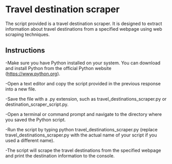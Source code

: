 # Travel destination scraper

The script provided is a travel destination scraper. It is designed to extract information about travel destinations from a specified webpage using web scraping techniques.


## Instructions

-Make sure you have Python installed on your system. You can download and install Python from the official Python website (https://www.python.org).

-Open a text editor and copy the script provided in the previous response into a new file.

-Save the file with a .py extension, such as travel_destinations_scraper.py or destination_scraper_script.py.

-Open a terminal or command prompt and navigate to the directory where you saved the Python script.

-Run the script by typing python travel_destinations_scraper.py (replace travel_destinations_scraper.py with the actual name of your script if you used a different name).

-The script will scrape the travel destinations from the specified webpage and print the destination information to the console.